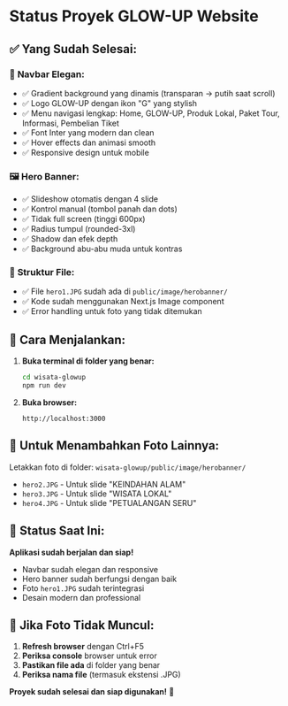 # Status Proyek GLOW-UP Website

## ✅ **Yang Sudah Selesai:**

### 🎨 **Navbar Elegan:**
- ✅ Gradient background yang dinamis (transparan → putih saat scroll)
- ✅ Logo GLOW-UP dengan ikon "G" yang stylish
- ✅ Menu navigasi lengkap: Home, GLOW-UP, Produk Lokal, Paket Tour, Informasi, Pembelian Tiket
- ✅ Font Inter yang modern dan clean
- ✅ Hover effects dan animasi smooth
- ✅ Responsive design untuk mobile

### 🖼️ **Hero Banner:**
- ✅ Slideshow otomatis dengan 4 slide
- ✅ Kontrol manual (tombol panah dan dots)
- ✅ Tidak full screen (tinggi 600px)
- ✅ Radius tumpul (rounded-3xl)
- ✅ Shadow dan efek depth
- ✅ Background abu-abu muda untuk kontras

### 📁 **Struktur File:**
- ✅ File `hero1.JPG` sudah ada di `public/image/herobanner/`
- ✅ Kode sudah menggunakan Next.js Image component
- ✅ Error handling untuk foto yang tidak ditemukan

## 🚀 **Cara Menjalankan:**

1. **Buka terminal di folder yang benar:**
   ```bash
   cd wisata-glowup
   npm run dev
   ```

2. **Buka browser:**
   ```
   http://localhost:3000
   ```

## 📸 **Untuk Menambahkan Foto Lainnya:**

Letakkan foto di folder: `wisata-glowup/public/image/herobanner/`
- `hero2.JPG` - Untuk slide "KEINDAHAN ALAM"
- `hero3.JPG` - Untuk slide "WISATA LOKAL"  
- `hero4.JPG` - Untuk slide "PETUALANGAN SERU"

## 🎯 **Status Saat Ini:**

**Aplikasi sudah berjalan dan siap!** 
- Navbar sudah elegan dan responsive
- Hero banner sudah berfungsi dengan baik
- Foto `hero1.JPG` sudah terintegrasi
- Desain modern dan professional

## 🔧 **Jika Foto Tidak Muncul:**

1. **Refresh browser** dengan Ctrl+F5
2. **Periksa console** browser untuk error
3. **Pastikan file ada** di folder yang benar
4. **Periksa nama file** (termasuk ekstensi .JPG)

**Proyek sudah selesai dan siap digunakan!** 🎉
